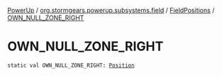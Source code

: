 [PowerUp](../../index.md) / [org.stormgears.powerup.subsystems.field](../index.md) / [FieldPositions](index.md) / [OWN_NULL_ZONE_RIGHT](./-o-w-n_-n-u-l-l_-z-o-n-e_-r-i-g-h-t.md)

# OWN_NULL_ZONE_RIGHT

`static val OWN_NULL_ZONE_RIGHT: `[`Position`](../../org.stormgears.powerup.subsystems.navigator/-position/index.md)